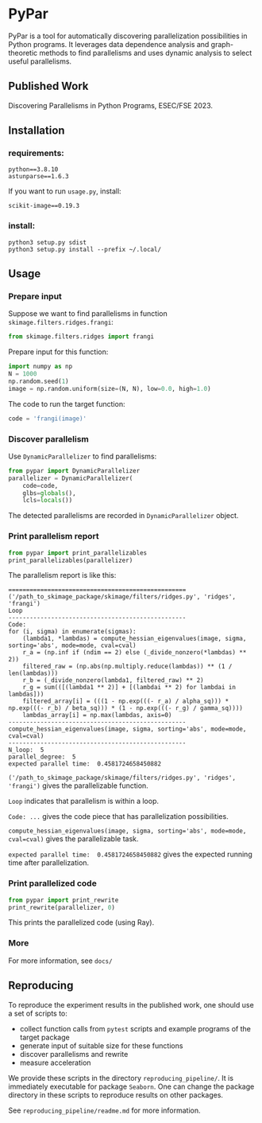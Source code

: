 # PyPar

PyPar is a tool for automatically discovering parallelization possibilities in Python programs. It leverages data dependence analysis and graph-theoretic methods to find parallelisms and uses dynamic analysis to select useful parallelisms.

## Published Work

Discovering Parallelisms in Python Programs, ESEC/FSE 2023.

## Installation

### requirements:

```
python==3.8.10
astunparse==1.6.3
```

If you want to run `usage.py`, install:

```
scikit-image==0.19.3
```

### install:

```shell
python3 setup.py sdist
python3 setup.py install --prefix ~/.local/
```

## Usage

### Prepare input

Suppose we want to find parallelisms in function `skimage.filters.ridges.frangi`:


```python
from skimage.filters.ridges import frangi 
```

Prepare input for this function:

```python
import numpy as np
N = 1000
np.random.seed(1)
image = np.random.uniform(size=(N, N), low=0.0, high=1.0)
```

The code to run the target function:

```python
code = 'frangi(image)'
```

### Discover parallelism

Use `DynamicParallelizer` to find parallelisms:

```python
from pypar import DynamicParallelizer        
parallelizer = DynamicParallelizer(
    code=code, 
    glbs=globals(),
    lcls=locals())
```

The detected parallelisms are recorded in `DynamicParallelizer` object.

### Print parallelism report

```python
from pypar import print_parallelizables
print_parallelizables(parallelizer)
```

The parallelism report is like this:

```
==================================================
('/path_to_skimage_package/skimage/filters/ridges.py', 'ridges', 'frangi')
Loop
--------------------------------------------------
Code:
for (i, sigma) in enumerate(sigmas):
    (lambda1, *lambdas) = compute_hessian_eigenvalues(image, sigma, sorting='abs', mode=mode, cval=cval)
    r_a = (np.inf if (ndim == 2) else (_divide_nonzero(*lambdas) ** 2))
    filtered_raw = (np.abs(np.multiply.reduce(lambdas)) ** (1 / len(lambdas)))
    r_b = (_divide_nonzero(lambda1, filtered_raw) ** 2)
    r_g = sum(([(lambda1 ** 2)] + [(lambdai ** 2) for lambdai in lambdas]))
    filtered_array[i] = (((1 - np.exp(((- r_a) / alpha_sq))) * np.exp(((- r_b) / beta_sq))) * (1 - np.exp(((- r_g) / gamma_sq))))
    lambdas_array[i] = np.max(lambdas, axis=0)
--------------------------------------------------
compute_hessian_eigenvalues(image, sigma, sorting='abs', mode=mode, cval=cval)
--------------------------------------------------
N_loop:  5
parallel_degree:  5
expected parallel time:  0.4581724658450882
```

`('/path_to_skimage_package/skimage/filters/ridges.py', 'ridges', 'frangi')` gives the parallelizable function.

`Loop` indicates that parallelism is within a loop.

`Code: ...` gives the code piece that has parallelization possibilities.

`compute_hessian_eigenvalues(image, sigma, sorting='abs', mode=mode, cval=cval)` gives the parallelizable task.

`expected parallel time:  0.4581724658450882` gives the expected running time  after parallelization.

### Print parallelized code

```python
from pypar import print_rewrite
print_rewrite(parallelizer, 0)
```

This prints the parallelized code (using Ray).

### More

For more information, see `docs/`

## Reproducing

To reproduce the experiment results in the published work, one should use a set of scripts to:

+ collect function calls from `pytest` scripts and example programs of the target package
+ generate input of suitable size for these functions
+ discover parallelisms and rewrite
+ measure acceleration

We provide these scripts in the directory `reproducing_pipeline/`. It is immediately executable for package `Seaborn`. One can change the package directory in these scripts to reproduce results on other packages.

See `reproducing_pipeline/readme.md` for more information.






